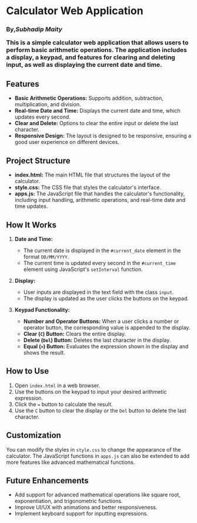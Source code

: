 # Calculator Web Application
<h3>By,<b><i>Subhadip Maity</i></b>

This is a simple calculator web application that allows users to perform basic arithmetic operations. The application includes a display, a keypad, and features for clearing and deleting input, as well as displaying the current date and time.

## Features

- **Basic Arithmetic Operations:** Supports addition, subtraction, multiplication, and division.
- **Real-time Date and Time:** Displays the current date and time, which updates every second.
- **Clear and Delete:** Options to clear the entire input or delete the last character.
- **Responsive Design:** The layout is designed to be responsive, ensuring a good user experience on different devices.

## Project Structure

- **index.html:** The main HTML file that structures the layout of the calculator.
- **style.css:** The CSS file that styles the calculator's interface.
- **apps.js:** The JavaScript file that handles the calculator's functionality, including input handling, arithmetic operations, and real-time date and time updates.

## How It Works

1. **Date and Time:**
   - The current date is displayed in the `#current_date` element in the format `DD/MM/YYYY`.
   - The current time is updated every second in the `#current_time` element using JavaScript's `setInterval` function.

2. **Display:**
   - User inputs are displayed in the text field with the class `input`.
   - The display is updated as the user clicks the buttons on the keypad.

3. **Keypad Functionality:**
   - **Number and Operator Buttons:** When a user clicks a number or operator button, the corresponding value is appended to the display.
   - **Clear (`C`) Button:** Clears the entire display.
   - **Delete (`Del`) Button:** Deletes the last character in the display.
   - **Equal (`=`) Button:** Evaluates the expression shown in the display and shows the result.

## How to Use

1. Open `index.html` in a web browser.
2. Use the buttons on the keypad to input your desired arithmetic expression.
3. Click the `=` button to calculate the result.
4. Use the `C` button to clear the display or the `Del` button to delete the last character.

## Customization

You can modify the styles in `style.css` to change the appearance of the calculator. The JavaScript functions in `apps.js` can also be extended to add more features like advanced mathematical functions.

## Future Enhancements

- Add support for advanced mathematical operations like square root, exponentiation, and trigonometric functions.
- Improve UI/UX with animations and better responsiveness.
- Implement keyboard support for inputting expressions.
